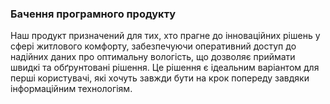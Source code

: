 ### Бачення програмного продукту

Наш продукт призначений для тих, хто прагне до інноваційних рішень у сфері житлового комфорту, забезпечуючи оперативний доступ до надійних даних про оптимальну вологість, що дозволяє приймати швидкі та обґрунтовані рішення. Це рішення є ідеальним варіантом для перші користувачі, які хочуть завжди бути на крок попереду завдяки інформаційним технологіям.